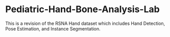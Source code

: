 # Pediatric-Hand-Bone-Analysis-Lab
This is a revision of the RSNA Hand dataset which includes Hand Detection, Pose Estimation, and Instance Segmentation.
